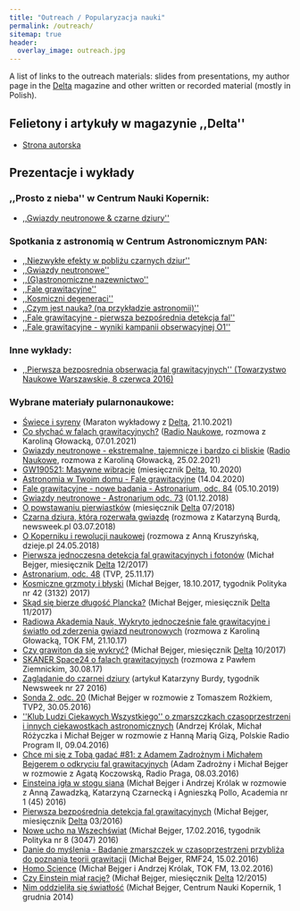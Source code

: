 ```yaml
---
title: "Outreach / Popularyzacja nauki" 
permalink: /outreach/
sitemap: true
header: 
  overlay_image: outreach.jpg
---
```


A list of links to the outreach materials: slides from presentations, 
my author page in the [Delta](http://www.deltami.edu.pl) 
magazine and other written or recorded material (mostly in Polish).  

## Felietony i artykuły w magazynie ,,Delta''
* <a href="http://www.deltami.edu.pl/delta/autorzy/michal_bejger/">Strona autorska</a>

## Prezentacje i wykłady
 
### ,,Prosto z nieba'' w Centrum Nauki Kopernik: 
* <a href="../talks/gwiazdy_neutronowe_i_czarne_dziury.pdf">,,Gwiazdy neutronowe & czarne dziury''</a> 

### Spotkania z astronomią w Centrum Astronomicznym PAN: 
* <a href="../talks/wyklad.ppt">,,Niezwykłe efekty w pobliżu czarnych dziur''</a>
* <a href="../talks/gwiazdy_neutronowe.pdf">,,Gwiazdy neutronowe''</a>
* <a href="../talks/240111.pdf">,,(G)astronomiczne nazewnictwo''</a>
* <a href="../talks/falegrawitacyjne.odp">,,Fale grawitacyjne''</a>
* <a href="../talks/deg.pdf">,,Kosmiczni degeneraci''</a>
* <a href="../talks/czym_jest_nauka.pdf">,,Czym jest nauka? (na przykładzie astronomii)''</a>
* <a href="../talks/gw150914.pdf">,,Fale grawitacyjne - pierwsza bezpośrednia detekcja fal''</a>
* <a href="../talks/fg_afterO1.pdf">,,Fale grawitacyjne - wyniki kampanii obserwacyjnej O1''</a>

### Inne wykłady: 
* <a href="../talks/tnw080616.pdf">,,Pierwsza bezposrednia obserwacja fal grawitacyjnych''
                (Towarzystwo Naukowe Warszawskie, 8 czerwca 2016)
                </a>

### Wybrane materiały pularnonaukowe: 

* [Świece i syreny](https://www.youtube.com/watch?v=FMOFHQtATMA) (Maraton wykładowy z [Deltą](http://www.deltami.edu.pl), 21.10.2021)
* [Co słychać w falach grawitacyjnych?](https://www.youtube.com/watch?v=2nB80BFOGWM) ([Radio Naukowe](https://www.youtube.com/c/radionaukowe/videos), rozmowa z Karoliną Głowacką, 07.01.2021)
* [Gwiazdy neutronowe - ekstremalne, tajemnicze i bardzo ci bliskie](https://www.youtube.com/watch?v=BivdUdUKixY) ([Radio Naukowe](https://www.youtube.com/c/radionaukowe/videos), rozmowa z Karoliną Głowacką, 25.02.2021)
* [GW190521: Masywne wibracje](http://www.deltami.edu.pl/temat/astronomia/astrofizyka/2020/09/30/gw190521-masywne-wibracje/) (miesięcznik [Delta](http://www.deltami.edu.pl), 10.2020)
* [Astronomia w Twoim domu - Fale grawitacyjne](https://www.youtube.com/watch?v=D6yhr8XgpD8) (14.04.2020) 
* [Fale grawitacyjne - nowe badania - Astronarium, odc. 84](https://www.youtube.com/watch?v=j_jqmhvJ5XE) (05.10.2019) 
* [Gwiazdy neutronowe - Astronarium odc. 73](https://www.youtube.com/watch?v=Lx42Wf2tK64) (01.12.2018)
* [O powstawaniu pierwiastków](http://www.deltami.edu.pl/temat/astronomia/astrofizyka/2018/06/21/O_powstawaniu_pierwiastkow/) (miesięcznik [Delta](http://www.deltami.edu.pl) 07/2018)
* [Czarna dziura, która rozerwała gwiazdę](http://www.newsweek.pl/wiedza/nauka/czarne-dziury-w-kosmosie-rozmowa-z-michalem-bejgerem,artykuly,429591,1.html) (rozmowa z Katarzyną Burdą, newsweek.pl 03.07.2018) 
* [O Koperniku i rewolucji naukowej](http://www.dzieje.pl/aktualnosci/m-bejger-w-pewnym-sensie-kopernik-napisal-o-obrotach-cial-niebieskich-bo-rzeczywistosc) (rozmowa z Anną Kruszyńską, dzieje.pl 24.05.2018)
* [Pierwsza jednoczesna detekcja fal grawitacyjnych i fotonów](http://www.deltami.edu.pl/temat/fizyka/grawitacja_i_wszechswiat/2017/11/22/Pierwsza_jednoczesna_detekcja_fal/) (Michał Bejger, miesięcznik [Delta](http://www.deltami.edu.pl) 12/2017)
* [Astronarium, odc. 48](https://www.youtube.com/watch?v=anyJW7u1Euw) (TVP, 25.11.17)
* [Kosmiczne grzmoty i błyski](https://archiwum.polityka.pl/art/kosmiczne-grzmoty-i-blyski,387018.html) (Michał Bejger, 18.10.2017, tygodnik Polityka nr 42 (3132) 2017)
* [Skąd się bierze długość Plancka?](http://www.deltami.edu.pl/temat/fizyka/fizyka_kwantowa/2017/10/23/Skad_sie_bierze_dlugosc_Plancka/) (Michał Bejger, miesięcznik [Delta](http://www.deltami.edu.pl) 11/2017)
* [Radiowa Akademia Nauk, Wykryto jednocześnie fale grawitacyjne i światło od zderzenia gwiazd neutronowych](http://audycje.tokfm.pl/podcast/Wykryto-jednoczesnie-fale-grawitacyjne-i-swiatlo-od-zderzenia-gwiazd-neutronowych/55192) (rozmowa z Karoliną Głowacką, TOK FM, 21.10.17) 
* [Czy grawiton da się wykryć?](http://www.deltami.edu.pl/temat/fizyka/grawitacja_i_wszechswiat/2017/09/20/Czy_grawiton_da_sie_wykryc/) (Michał Bejger, miesięcznik [Delta](http://www.deltami.edu.pl) 10/2017)
* [SKANER Space24 o falach grawitacyjnych](http://www.space24.pl/653920,skaner-space24-bejger-o-falach-grawitacyjnych-bardzo-trudno-jest-wygiac-czasoprzestrzen-tak-by-zaczela-drgac) (rozmowa z Pawłem Ziemnickim, 30.08.17)  
* [Zaglądanie do czarnej dziury](http://www.newsweek.pl/plus/nauka/fale-grawitacyjne-astrofizycy-potwierdzili-ich-istnienie-w-kosmosie,artykuly,387949,1,z.html) (artykuł Katarzyny Burdy, tygodnik Newsweek nr 27 2016) 
* [Sonda 2, odc. 20](http://vod.tvp.pl/25270514/odc-20) (Michał Bejger w rozmowie z Tomaszem Rożkiem, TVP2, 30.05.2016)
* [''Klub Ludzi Ciekawych Wszystkiego'' o zmarszczkach czasoprzestrzeni i innych ciekawostkach astronomicznych](http://www.polskieradio.pl/8/405/Artykul/1605382,Rewelacje-nie-tylko-z-teleskopu-Hubblea) (Andrzej Królak, Michał Różyczka i Michał Bejger w rozmowie z Hanną Marią Gizą, Polskie Radio Program II, 09.04.2016)
* [Chce mi się z Tobą gadać #81: z Adamem Zadrożnym i Michałem Bejgerem o odkryciu fal grawitacyjnych](http://radiopraga.pl/archiwum-audio/1126-81-z-adamem-zadroznym-i-michalem-bejgerem-o-odkryciu-fal-grawitacyjnych) (Adam Zadrożny i Michał Bejger w rozmowie z Agatą Koczowską, Radio Praga, 08.03.2016)
* [Einsteina igła w stogu siana](http://www.naukaonline.pl/nasze-teksty/nauki-scisle/item/2827-einsteina-igla-w-stogu-siana) (Michał Bejger i Andrzej Królak w rozmowie z Anną Zawadzką, Katarzyną Czarnecką i Agnieszką Pollo, Academia nr 1 (45) 2016)
* [Pierwsza bezpośrednia detekcja fal grawitacyjnych](http://www.deltami.edu.pl/temat/fizyka/grawitacja_i_wszechswiat/2016/02/21/Pierwsza_bezposrednia_detekcja_fal/) (Michał Bejger, miesięcznik [Delta](http://www.deltami.edu.pl) 03/2016)
* [Nowe ucho na Wszechświat](http://archiwum.polityka.pl/autor/michal-bejger,0,14305.html) (Michał Bejger, 17.02.2016, tygodnik Polityka nr 8 (3047) 2016)
* [Danie do myślenia - Badanie zmarszczek w czasoprzestrzeni przybliża do poznania teorii grawitacji](http://www.rmf24.pl/tylko-w-rmf24/danie-do-myslenia/news-michal-bejger-badanie-zmarszczek-w-czasoprzestrzeni-przybliz,nId,2145865) (Michał Bejger, RMF24, 15.02.2016)
* [Homo Science](http://audycje.tokfm.pl/odcinek/Przeglad-naukowych-newsow-tygodnia-Rozmowa-z-Polakami-zaangazowanymi-w-odkrycie-fal-grawitacyjnych-prof-Andrzej-Krolak-i-dr-Michal-Bejger/34362) (Michał Bejger i Andrzej Królak, TOK FM, 13.02.2016)
* [Czy Einstein miał rację?](http://www.deltami.edu.pl/temat/fizyka/grawitacja_i_wszechswiat/2015/11/26/Czy_Einstein_mial_racje/) (Michał Bejger, miesięcznik [Delta](http://www.deltami.edu.pl) 12/2015)
* [Nim oddzieliła się światłość](http://www.kopernik.org.pl/orientuj-sie-w-nauce/20140/nim-oddzielila-sie-swiatlosc/) (Michał Bejger, Centrum Nauki Kopernik, 1 grudnia 2014)

